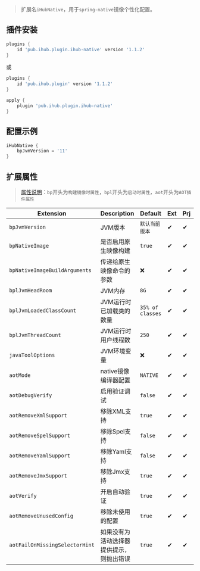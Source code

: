 > 扩展名`iHubNative`，用于`spring-native`镜像个性化配置。

## 插件安装

```groovy
plugins {
    id 'pub.ihub.plugin.ihub-native' version '1.1.2'
}
```

或

```groovy
plugins {
    id 'pub.ihub.plugin' version '1.1.2'
}

apply {
    plugin 'pub.ihub.plugin.ihub-native'
}
```

## 配置示例

```groovy
iHubNative {
    bpJvmVersion = '11'
}
```

## 扩展属性

> [属性说明](/explanation?id=属性配置说明)：`bp`开头为`构建镜像时属性`，`bpl`开头为`启动时属性`，`aot`开头为`AOT插件属性`

| Extension | Description | Default | Ext | Prj | Sys | Env |
| --------- | ----------- | ------- | --- | ------- | ------ | --- |
| `bpJvmVersion` | JVM版本 | `默认当前版本` | ✔ | ✔ | ❌ | ❌ |
| `bpNativeImage` | 是否启用原生映像构建 | `true` | ✔ | ✔ | ❌ | ❌ |
| `bpNativeImageBuildArguments` | 传递给原生映像命令的参数 | ❌ | ✔ | ✔ | ❌ | ❌ |
| `bplJvmHeadRoom` | JVM内存 | `8G` | ✔ | ✔ | ❌ | ❌ |
| `bplJvmLoadedClassCount` | JVM运行时已加载类的数量 | `35% of classes` | ✔ | ✔ | ❌ | ❌ |
| `bplJvmThreadCount` | JVM运行时用户线程数 | `250` | ✔ | ✔ | ❌ | ❌ |
| `javaToolOptions` | JVM环境变量 | ❌ | ✔ | ✔ | ❌ | ❌ |
| `aotMode` | native镜像编译器配置 | `NATIVE` | ✔ | ✔ | ❌ | ❌ |
| `aotDebugVerify` | 启用验证调试 | `false` | ✔ | ✔ | ✔ | ❌ |
| `aotRemoveXmlSupport` | 移除XML支持 | `true` | ✔ | ✔ | ❌ | ❌ |
| `aotRemoveSpelSupport` | 移除Spel支持 | `false` | ✔ | ✔ | ❌ | ❌ |
| `aotRemoveYamlSupport` | 移除Yaml支持 | `false` | ✔ | ✔ | ❌ | ❌ |
| `aotRemoveJmxSupport` | 移除Jmx支持 | `true` | ✔ | ✔ | ❌ | ❌ |
| `aotVerify` | 开启自动验证 | `true` | ✔ | ✔ | ❌ | ❌ |
| `aotRemoveUnusedConfig` | 移除未使用的配置 | `true` | ✔ | ✔ | ❌ | ❌ |
| `aotFailOnMissingSelectorHint` | 如果没有为活动选择器提供提示，则抛出错误 | `true` | ✔ | ✔ | ❌ | ❌ |